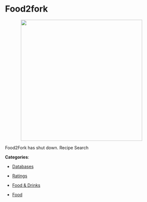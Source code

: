 # Food2fork
<p align="center">
    <img width="400" src="https://raw.githubusercontent.com/apis-list/apis-list/apis/food2fork/logo_256x256.png" />
</p>

Food2Fork has shut down. Recipe Search



**Categories**:

- [Databases](https://github.com/apis-list/apis-list#databases)

- [Ratings](https://github.com/apis-list/apis-list#ratings)

- [Food & Drinks](https://github.com/apis-list/apis-list#food-and-drinks)

- [Food](https://github.com/apis-list/apis-list#food)




